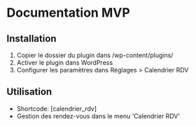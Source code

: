 ﻿# Documentation MVP

## Installation
1. Copier le dossier du plugin dans /wp-content/plugins/
2. Activer le plugin dans WordPress
3. Configurer les paramètres dans Réglages > Calendrier RDV

## Utilisation
- Shortcode: [calendrier_rdv]
- Gestion des rendez-vous dans le menu 'Calendrier RDV'
